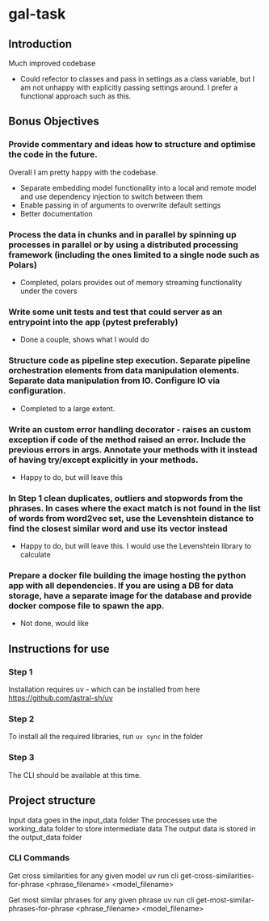 # gal-task

## Introduction

Much improved codebase

- Could refector to classes and pass in settings as a class variable, but I am not unhappy with explicitly
passing settings around. I prefer a functional approach such as this.








## Bonus Objectives

### Provide commentary and ideas how to structure and optimise the code in the future.
Overall I am pretty happy with the codebase.
- Separate embedding model functionality into a local and remote model and use dependency injection to switch between them
- Enable passing in of arguments to overwrite default settings
- Better documentation

### Process the data in chunks and in parallel by spinning up processes in parallel or by using a distributed processing framework (including the ones limited to a single node such as Polars)
- Completed, polars provides out of memory streaming functionality under the covers

### Write some unit tests and test that could server as an entrypoint into the app (pytest preferably)
- Done a couple, shows what I would do

### Structure code as pipeline step execution. Separate pipeline orchestration elements from data manipulation elements. Separate data manipulation from IO. Configure IO via configuration.
- Completed to a large extent.

### Write an custom error handling decorator - raises an custom exception if code of the method raised an error. Include the previous errors in args. Annotate your methods with it instead of having try/except explicitly in your methods.
- Happy to do, but will leave this


### In Step 1  clean duplicates, outliers and stopwords from the phrases. In cases where the exact match is not found in the list of words from word2vec set, use the Levenshtein distance to find the closest similar word and use its vector instead
- Happy to do, but will leave this. I would use the Levenshtein library to calculate

### Prepare a docker file building the image hosting the python app with all dependencies. If you are using a DB for data storage, have a separate image for the database and provide docker compose file to spawn the app.
- Not done, would like



## Instructions for use

### Step 1
Installation requires uv - which can be installed from here
https://github.com/astral-sh/uv

### Step 2
To install all the required libraries, run `uv sync` in the folder

### Step 3
The CLI should be available at this time.


## Project structure

Input data goes in the input_data folder
The processes use the working_data folder to store intermediate data
The output data is stored in the output_data folder


### CLI Commands
Get cross similarities for any given model
    uv run cli get-cross-similarities-for-phrase <phrase_filename> <model_filename>

Get most similar phrases for any given phrase
    uv run cli get-most-similar-phrases-for-phrase <phrase_filename> <model_filename>
